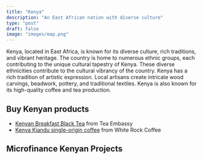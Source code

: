 ```yaml
---
title: "Kenya"
description: "An East African nation with diverse culture"
type: "post"
draft: false
image: "images/map.png"
---
```


Kenya, located in East Africa, is known for its diverse culture, rich traditions, and vibrant heritage. The country is home to numerous ethnic groups, each contributing to the unique cultural tapestry of Kenya. These diverse ethnicities contribute to the cultural vibrancy of the country. Kenya has a rich tradition of artistic expression. Local artisans create intricate wood carvings, beadwork, pottery, and traditional textiles. Kenya is also known for its high-quality coffee and tea production. 

## Buy Kenyan products

- [Kenyan Breakfast Black Tea](https://teaembassy.com/products/kenyan-breakfast-black-tea?_pos=1&_sid=13548a1e7&_ss=r) from Tea Embassy
- [Kenya Kiandu single-origin coffee](https://wrcoffee.com/products/kenya-kiandu-aa) from White Rock Coffee

## Microfinance Kenyan Projects

